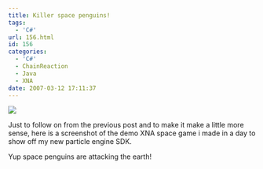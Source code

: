 ```yaml
---
title: Killer space penguins!
tags:
  - 'C#'
url: 156.html
id: 156
categories:
  - 'C#'
  - ChainReaction
  - Java
  - XNA
date: 2007-03-12 17:11:37
---
```


[![](https://www.mikecann.co.uk/Images/Others/spacepenguin.png)](https://www.mikecann.co.uk/Images/Others/spacepenguin.png)

Just to follow on from the previous post and to make it make a little more sense, here is a screenshot of the demo XNA space game i made in a day to show off my new particle engine SDK. 
<!-- more -->
Yup space penguins are attacking the earth!